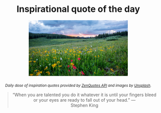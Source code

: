 
<div align="center">

# Inspirational quote of the day

<img src="./data/photo.jpeg" alt="Beautiful nature photo" width="320" height="180">

<sub><i>Daily dose of inspiration quotes provided by [ZenQuotes API](https://zenquotes.io/) and images by [Unsplash](https://unsplash.com/).</i></sub>


<blockquote>&ldquo;When you are talented you do it whatever it is until your fingers bleed or your eyes are ready to fall out of your head.&rdquo; &mdash; <footer>Stephen King</footer></blockquote>

</div>
